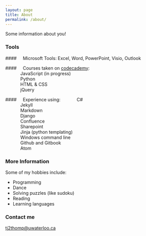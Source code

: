 ```yaml
---
layout: page
title: About
permalink: /about/
---
```


Some information about you!

### Tools
####&nbsp;&nbsp;&nbsp;&nbsp;&nbsp;Microsoft Tools: Excel, Word, PowerPoint, Visio, Outlook

####&nbsp;&nbsp;&nbsp;&nbsp;&nbsp;Courses taken on [codecademy](https://www.codecademy.com/learn):    
&nbsp;&nbsp;&nbsp;&nbsp;&nbsp;&nbsp;&nbsp;&nbsp;&nbsp;&nbsp;&nbsp;&nbsp;JavaScript (in progress)    
&nbsp;&nbsp;&nbsp;&nbsp;&nbsp;&nbsp;&nbsp;&nbsp;&nbsp;&nbsp;&nbsp;&nbsp;Python    
&nbsp;&nbsp;&nbsp;&nbsp;&nbsp;&nbsp;&nbsp;&nbsp;&nbsp;&nbsp;&nbsp;&nbsp;HTML & CSS  
&nbsp;&nbsp;&nbsp;&nbsp;&nbsp;&nbsp;&nbsp;&nbsp;&nbsp;&nbsp;&nbsp;&nbsp;jQuery  

####&nbsp;&nbsp;&nbsp;&nbsp;&nbsp;Experience using:
&nbsp;&nbsp;&nbsp;&nbsp;&nbsp;&nbsp;&nbsp;&nbsp;&nbsp;&nbsp;&nbsp;&nbsp;C#    
&nbsp;&nbsp;&nbsp;&nbsp;&nbsp;&nbsp;&nbsp;&nbsp;&nbsp;&nbsp;&nbsp;&nbsp;Jekyll    
&nbsp;&nbsp;&nbsp;&nbsp;&nbsp;&nbsp;&nbsp;&nbsp;&nbsp;&nbsp;&nbsp;&nbsp;Markdown    
&nbsp;&nbsp;&nbsp;&nbsp;&nbsp;&nbsp;&nbsp;&nbsp;&nbsp;&nbsp;&nbsp;&nbsp;Django    
&nbsp;&nbsp;&nbsp;&nbsp;&nbsp;&nbsp;&nbsp;&nbsp;&nbsp;&nbsp;&nbsp;&nbsp;Confluence    
&nbsp;&nbsp;&nbsp;&nbsp;&nbsp;&nbsp;&nbsp;&nbsp;&nbsp;&nbsp;&nbsp;&nbsp;Sharepoint    
&nbsp;&nbsp;&nbsp;&nbsp;&nbsp;&nbsp;&nbsp;&nbsp;&nbsp;&nbsp;&nbsp;&nbsp;Jinja (python templating)    
&nbsp;&nbsp;&nbsp;&nbsp;&nbsp;&nbsp;&nbsp;&nbsp;&nbsp;&nbsp;&nbsp;&nbsp;Windows command line    
&nbsp;&nbsp;&nbsp;&nbsp;&nbsp;&nbsp;&nbsp;&nbsp;&nbsp;&nbsp;&nbsp;&nbsp;Github and Gitbook    
&nbsp;&nbsp;&nbsp;&nbsp;&nbsp;&nbsp;&nbsp;&nbsp;&nbsp;&nbsp;&nbsp;&nbsp;Atom  

### More Information

Some of my hobbies include:

- Programming
- Dance
- Solving puzzles (like sudoku)
- Reading
- Learning languages

### Contact me

[tj2thomp@uwaterloo.ca](mailto:tj2thomp@uwaterloo.ca)

